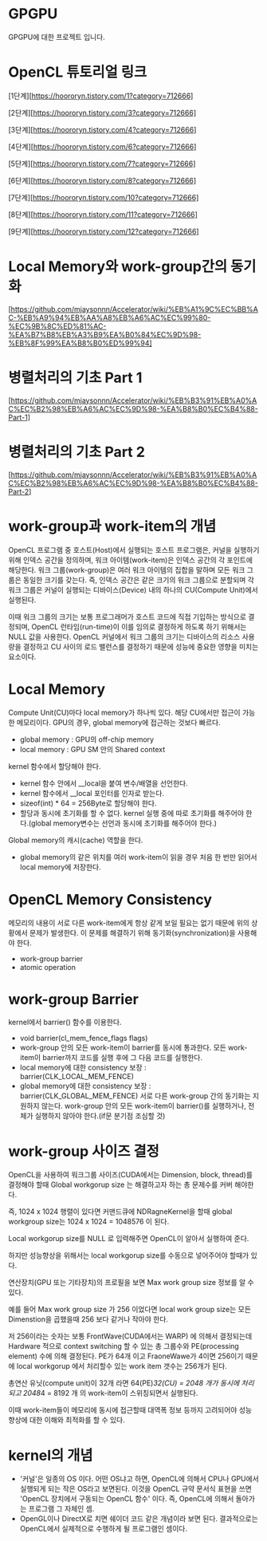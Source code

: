 # GPGPU
GPGPU에 대한 프로젝트 입니다.

# OpenCL 튜토리얼 링크
[1단계][https://hoororyn.tistory.com/1?category=712666]

[2단계][https://hoororyn.tistory.com/3?category=712666]

[3단계][https://hoororyn.tistory.com/4?category=712666]

[4단계][https://hoororyn.tistory.com/6?category=712666]

[5단계][https://hoororyn.tistory.com/7?category=712666]

[6단계][https://hoororyn.tistory.com/8?category=712666]

[7단계][https://hoororyn.tistory.com/10?category=712666]

[8단계][https://hoororyn.tistory.com/11?category=712666]

[9단계][https://hoororyn.tistory.com/12?category=712666]

# Local Memory와 work-group간의 동기화
[https://github.com/mjaysonnn/Accelerator/wiki/%EB%A1%9C%EC%BB%AC-%EB%A9%94%EB%AA%A8%EB%A6%AC%EC%99%80-%EC%9B%8C%ED%81%AC-%EA%B7%B8%EB%A3%B9%EA%B0%84%EC%9D%98-%EB%8F%99%EA%B8%B0%ED%99%94]

# 병렬처리의 기초 Part 1
[https://github.com/mjaysonnn/Accelerator/wiki/%EB%B3%91%EB%A0%AC%EC%B2%98%EB%A6%AC%EC%9D%98-%EA%B8%B0%EC%B4%88-Part-1]

# 병렬처리의 기초 Part 2
[https://github.com/mjaysonnn/Accelerator/wiki/%EB%B3%91%EB%A0%AC%EC%B2%98%EB%A6%AC%EC%9D%98-%EA%B8%B0%EC%B4%88-Part-2]

# work-group과 work-item의 개념
OpenCL 프로그램 중 호스트(Host)에서 실행되는 호스트 프로그램은, 커널을 실행하기 위해 인덱스 공간을 정의하며, 워크 아이템(work-item)은 인덱스 공간의 각 포인트에 해당한다. 워크 그룹(work-group)은 여러 워크 아이템의 집합을 말하며 모든 워크 그룹은 동일한 크기를 갖는다. 즉, 인덱스 공간은 같은 크기의 워크 그룹으로 분할되며 각 워크 그룹은 커널이 실행되는 디바이스(Device) 내의 하나의 CU(Compute Unit)에서 실행된다.

이때 워크 그룹의 크기는 보통 프로그래머가 호스트 코드에 직접 기입하는 방식으로 결정되며, OpenCL 런타임(run-time)이 이를 임의로 결정하게 하도록 하기 위해서는 NULL 값을 사용한다. OpenCL 커널에서 워크 그룹의 크기는 디바이스의 리소스 사용량을 결정하고 CU 사이의 로드 밸런스를 결정하기 때문에 성능에 중요한 영향을 미치는 요소이다.

# Local Memory
Compute Unit(CU)마다 local memory가 하나씩 있다. 해당 CU에서만 접근이 가능한 메모리이다. GPU의 경우, global memory에 접근하는 것보다 빠르다.
- global memory : GPU의 off-chip memory
- local memory : GPU SM 안의 Shared context

kernel 함수에서 할당해야 한다.
- kernel 함수 안에서 __local을 붙여 변수/배열을 선언한다.
- kernel 함수에서 __local 포인터를 인자로 받는다.
- sizeof(int) * 64 = 256Byte로 할당해야 한다.
- 할당과 동시에 초기화를 할 수 없다. kernel 실행 중에 따로 초기화를 해주어야 한다.(global memory변수는 선언과 동시에 초기화를 해주어야 한다.)

Global memory의 캐시(cache) 역할을 한다.
- global memory의 같은 위치를 여러 work-item이 읽을 경우 처음 한 번만 읽어서 local memory에 저장한다.

# OpenCL Memory Consistency
메모리의 내용이 서로 다른 work-item에게 항상 같게 보일 필요는 없기 때문에 위의 상황에서 문제가 발생한다.
이 문제를 해결하기 위해 동기화(synchronization)을 사용해야 한다.
- work-group barrier
- atomic operation

# work-group Barrier
kernel에서 barrier() 함수를 이용한다.
- void barrier(cl_mem_fence_flags flags)
- work-group 안의 모든 work-item이 barrier를 동시에 통과한다. 모든 work-item이 barrier까지 코드를 실행 후에 그 다음 코드를 실행한다.
- local memory에 대한 consistency 보장 : barrier(CLK_LOCAL_MEM_FENCE)
- global memory에 대한 consistency 보장 : barrier(CLK_GLOBAL_MEM_FENCE)
서로 다른 work-group 간의 동기화는 지원하지 않는다.
work-group 안의 모든 work-item이 barrier()를 실행하거나, 전체가 실행하지 않아야 한다.(if문 분기점 조심할 것)

# work-group 사이즈 결정
OpenCL을 사용하여 워크그룹 사이즈(CUDA에서는 Dimension, block, thread)를 결정해야 할때 Global workgorup size 는 해결하고자 하는 총 문제수를 커버 해야한다. 

즉, 1024 x 1024 행렬이 있다면 커맨드큐에 NDRagneKernel을 할때 global workgroup size는 1024 x 1024 = 1048576 이 된다.

Local workgorup size를 NULL 로 입력해주면 OpenCL이 알아서 실행하여 준다.

하지만 성능향상을 위해서는 local workgorup size를 수동으로 넣어주어야 할때가 있다.

연산장치(GPU 또는 기타장치)의 프로필을 보면 Max work group size 정보를 알 수 있다.

예를 들어 Max work group size 가 256 이었다면 local work group size는 모든 Dimenstion을 곱했을때 256 보다 같거나 작아야 한다.

저 256이라는 숫자는 보통 FrontWave(CUDA에서는 WARP) 에 의해서 결정되는데 Hardware 적으로 context switching 할 수 있는 총 그룹수와 PE(processing element) 수에 의해 결정된다. PE가 64개 이고 FraoneWawe가 4이면 256이기 때문에 local workgorup 에서 처리할수 있는 work item 갯수는 256개가 된다.

총연산 유닛(compute unit)이 32개 라면 64(PE)*32(CU) = 2048 개가 동시에 처리되고 2048*4 = 8192 개 의 work-item이 스위칭되면서 실행된다. 

이때 work-item들이 메모리에 동시에 접근할때 대역폭 정보 등까지 고려되어야 성능 향상에 대한 이해와 최적화를 할 수 있다.

# kernel의 개념
- '커널'은 일종의 OS 이다. 어떤 OS냐고 하면, OpenCL에 의해서 CPU나 GPU에서 실행되게 되는 작은 OS라고 보면된다. 이것을 OpenCL 규약 문서식 표현을 쓰면 'OpenCL 장치에서 구동되는 OpenCL 함수' 이다. 즉, OpenCL에 의해서 돌아가는 프로그램 그 자체인 셈. 
- OpenGL이나 DirectX로 치면 쉐이더 코드 같은 개념이라 보면 된다. 결과적으로는 OpenCL에서 실제적으로 수행하게 될 프로그램인 셈이다.
